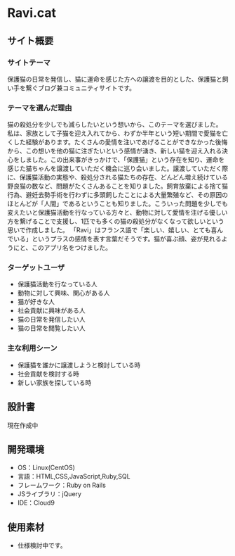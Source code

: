 # Ravi.cat

## サイト概要

### サイトテーマ
保護猫の日常を発信し、猫に運命を感じた方への譲渡を目的とした、保護猫と飼い手を繋ぐブログ兼コミュニティサイトです。

### テーマを選んだ理由
猫の殺処分を少しでも減らしたいという想いから、このテーマを選びました。
私は、家族として子猫を迎え入れてから、わずか半年という短い期間で愛猫を亡くした経験があります。たくさんの愛情を注いであげることができなかった後悔から、この想いを他の猫に注ぎたいという感情が湧き、新しい猫を迎え入れる決心をしました。この出来事がきっかけで、「保護猫」という存在を知り、運命を感じた猫ちゃんを譲渡していただく機会に巡り会いました。譲渡していただく際に、保護猫活動の実態や、殺処分される猫たちの存在、どんどん増え続けている野良猫の数など、問題がたくさんあることを知りました。飼育放棄による捨て猫行為、避妊去勢手術を行わずに多頭飼したことによる大量繁殖など、その原因のほとんどが「人間」であるということも知りました。こういった問題を少しでも変えたいと保護猫活動を行なっている方々と、動物に対して愛情を注げる優しい方を繋げることで支援し、1匹でも多くの猫の殺処分がなくなって欲しいという思いで作成しました。
「Ravi」はフランス語で「楽しい、嬉しい、とても喜んでいる」というプラスの感情を表す言葉だそうです。猫が喜ぶ顔、姿が見れるようにと、このアプリ名をつけました。

### ターゲットユーザ
- 保護猫活動を行なっている人
- 動物に対して興味、関心がある人
- 猫が好きな人
- 社会貢献に興味がある人
- 猫の日常を発信したい人
- 猫の日常を閲覧したい人


### 主な利用シーン
- 保護猫を誰かに譲渡しようと検討している時
- 社会貢献を検討する時
- 新しい家族を探している時


## 設計書
現在作成中

## 開発環境
- OS：Linux(CentOS)
- 言語：HTML,CSS,JavaScript,Ruby,SQL
- フレームワーク：Ruby on Rails
- JSライブラリ：jQuery
- IDE：Cloud9

## 使用素材
- 仕様検討中です。